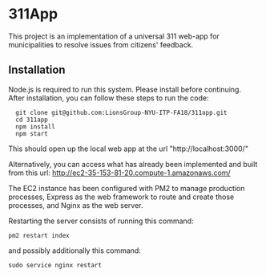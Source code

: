 # 311App
This project is an implementation of a universal 311 web-app for municipalities to resolve issues from citizens' feedback.

## Installation
Node.js is required to run this system. Please install before continuing.
<br>
After installation, you can follow these steps to run the code:
```shell
  git clone git@github.com:LionsGroup-NYU-ITP-FA18/311app.git
  cd 311app
  npm install
  npm start
```

This should open up the local web app at the url "http://localhost:3000/"

Alternatively, you can access what has already been implemented
and built from this url:
http://ec2-35-153-81-20.compute-1.amazonaws.com/

The EC2 instance has been configured with PM2 to manage production processes,
Express as the web framework to route and create those processes,
and Nginx as the web server.

Restarting the server consists of running this command:

```shell
pm2 restart index
```

and possibly additionally this command:

```shell
sudo service nginx restart
```
